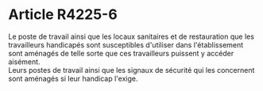 # Article R4225-6

  
Le poste de travail ainsi que les locaux sanitaires et de restauration que les travailleurs handicapés sont susceptibles d'utiliser dans l'établissement sont aménagés de telle sorte que ces travailleurs puissent y accéder aisément.   
Leurs postes de travail ainsi que les signaux de sécurité qui les concernent sont aménagés si leur handicap l'exige.